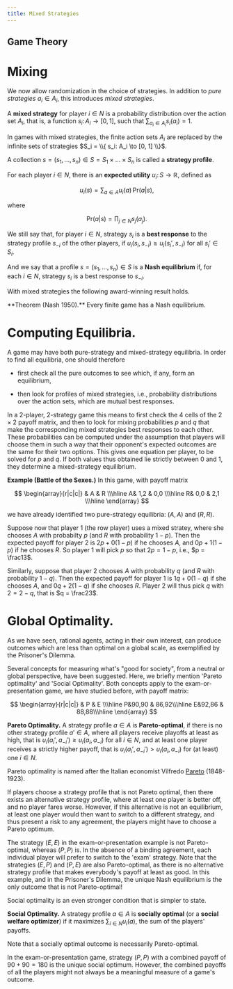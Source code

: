 ```yaml
---
title: Mixed Strategies
---
```


## Game Theory

# Mixing

We now allow randomization in the choice of strategies.
In addition to _pure strategies_ $a_i \in A_i$,  this introduces
_mixed strategies_.

A **mixed strategy** for player $i \in N$ is a
probability distribution over the action set $A_i$, that is, a function $s_i \colon A_i \to [0, 1]$, such 
that $\sum_{a_i \in A_i} s_i(a_i) = 1$.

In games with mixed strategies, the finite action sets $A_i$ are
replaced by the infinite sets of strategies $S_i = \\{ s_i: A_i \to [0,
1] \\}$.

A collection $s = (s_1, \dots, s_n) \in S = S_1 \times \dots \times S_n$
is called a **strategy profile**.

For each player $i \in N$,  there is an **expected utility** $u_i \colon S \to \mathbb{R}$, defined as

$$
u_i(s) = \sum_{a \in A} u_i(a)\, \mathrm{Pr}(a | s),
$$

where

$$
\mathrm{Pr}(a | s) = \prod_{j \in N} s_j(a_j).
$$

We still say that, for player $i \in N$, strategy $s_i$ is a **best response** to the strategy profile $s_{-i}$ of the other players, if
$u_i(s_i, s_{-i}) \geq u_i(s_i', s_{-i})$ for all $s_i' \in S_i$.

And we say that a profile $s = (s_1, \dots, s_n) \in S$ is a **Nash
equilibrium** if, for each $i \in N$, strategy $s_i$ is a best
response to $s_{-i}$.

With mixed strategies the following award-winning result holds.

<div class="note" markdown="1">
**Theorem (Nash 1950).**   Every finite game has a Nash equilibrium.
</div>

# Computing Equilibria.

A game may have both pure-strategy and mixed-strategy equilibria.
In order to find all equilibria, one should therefore

* first check all the pure outcomes to see which, if any, form an equilibrium,

* then look for profiles of mixed strategies, i.e., probability
distributions over the action sets, which are mutual best responses.

In a $2$-player, $2$-strategy game this means to first check the $4$
cells of the $2 \times 2$ payoff matrix, and then to look for mixing
probabilities $p$ and $q$ that make the corresponding mixed strategies
best responses to each other.  These probabilities can be computed under
the assumption that players will choose them in such a way
that their opponent's expected outcomes are the same for their two options.
This gives one equation per player, to be solved for $p$ and $q$.
If both values thus obtained lie strictly between $0$ and $1$, 
they determine a mixed-strategy equilibrium.

**Example (Battle of the Sexes.)**  In this game, with payoff matrix

$$
\begin{array}{r|c|c|}
& A & R \\\hline
A& 1,2 & 0,0 \\\hline
R& 0,0 & 2,1 \\\hline
\end{array}
$$

we have already identified two pure-strategy equilibria: $(A, A)$ and $(R, R)$.

Suppose now that player 1 (the row player) uses a mixed stratey, where she chooses $A$ with probabilty $p$ (and $R$ with probability $1-p$).
Then the expected payoff for player 2 is 
$2p + 0(1-p)$ if he chooses $A$, and $0p + 1(1-p)$ if he chooses $R$.
So player 1 will pick $p$ so that $2p = 1 - p$, i.e., $p = \frac13$.

Similarly, suppose that player 2 chooses $A$ with probability $q$ (and $R$ with probability $1-q$).  Then the expected payoff for player 1 is
$1q + 0(1-q)$ if she chooses $A$, and $0q + 2(1-q)$ if she chooses
$R$.  Player 2 will thus pick $q$ with $2 = 2 - q$, that is $q = \frac23$.

# Global Optimality.

As we have seen, rational agents, acting in their own interest,
can produce outcomes which are less than optimal on a global scale,
as exemplified by the Prisoner's Dilemma.

Several concepts for measuring what's "good for society", from a
neutral or global perspective, have been suggested.  Here, we briefly
mention 'Pareto optimality' and 'Social Optimality'.  Both concepts
apply to the exam-or-presentation game, we have studied before, with
payoff matrix:

$$
\begin{array}{r|c|c|}
& P & E \\\hline
P&90,90 & 86,92\\\hline
E&92,86 & 88,88\\\hline
\end{array}
$$


**Pareto Optimality.** A strategy profile $a \in A$ is
**Pareto-optimal**, if there is no other strategy profile $a' \in A$,
where all players receive playoffs at least as high, that is $u_i(a_i', a_{-i}') \geq u_i(a_i, a_{-i})$ for all $i \in N$, and at least one player receives a
strictly higher payoff,
that is $u_i(a_i', a_{-i}') > u_i(a_i, a_{-i})$ for (at least) one $i \in N$.


Pareto optimality is named after the Italian economist Vilfredo
[Pareto] (1848-1923). 

If players choose a strategy profile that is not Pareto
optimal, then there exists an alternative strategy profile, where at
least one player is better off, and no player fares worse.
However, if this alternative is not an equilibrium, at least one
player would then want to switch to a different strategy, and thus
present a risk to any agreement, the players might have to choose
a Pareto optimum.

The strategy $(E, E)$ in the exam-or-presentation example is not
Pareto-optimal, whereas $(P, P)$ is.
In the absence of a binding agreement, each individual player will
prefer to switch to the 'exam' strategy.  Note that the strategies
$(E, P)$ and $(P, E)$ are also Pareto-optimal,
as there is no alternative strategy profile that makes everybody's
payoff at least as good.  In this example, and in the Prisoner's Dilemma,
the unique Nash equilibrium is the only outcome that is not Pareto-optimal!

Social optimality is an even stronger condition that is simpler to state.

**Social Optimality.** A strategy profile $a \in A$
is **socially optimal** (or a **social welfare optimizer**)
if it maximizes $\sum_{i \in N} u_i(a)$, the sum of the players' payoffs.

Note that a socially optimal outcome is necessarily Pareto-optimal.

In the exam-or-presentation game, strategy $(P, P)$ with
a combined payoff of $90 + 90 = 180$ is the unique social optimum.
However, the combined payoffs of all the players might not always
be a meaningful measure of a game's outcome.

[pareto]: https://en.wikipedia.org/wiki/Vilfredo_Pareto
